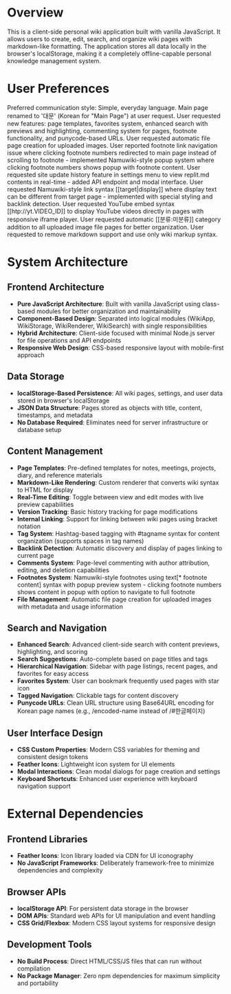 # Overview

This is a client-side personal wiki application built with vanilla JavaScript. It allows users to create, edit, search, and organize wiki pages with markdown-like formatting. The application stores all data locally in the browser's localStorage, making it a completely offline-capable personal knowledge management system.

# User Preferences

Preferred communication style: Simple, everyday language.
Main page renamed to '대문' (Korean for "Main Page") at user request.
User requested new features: page templates, favorites system, enhanced search with previews and highlighting, commenting system for pages, footnote functionality, and punycode-based URLs.
User requested automatic file page creation for uploaded images.
User reported footnote link navigation issue where clicking footnote numbers redirected to main page instead of scrolling to footnote - implemented Namuwiki-style popup system where clicking footnote numbers shows popup with footnote content.
User requested site update history feature in settings menu to view replit.md contents in real-time - added API endpoint and modal interface.
User requested Namuwiki-style link syntax [[target|display]] where display text can be different from target page - implemented with special styling and backlink detection.
User requested YouTube embed syntax [[htp://yt.VIDEO_ID]] to display YouTube videos directly in pages with responsive iframe player.
User requested automatic [[분류:미분류]] category addition to all uploaded image file pages for better organization.
User requested to remove markdown support and use only wiki markup syntax.

# System Architecture

## Frontend Architecture
- **Pure JavaScript Architecture**: Built with vanilla JavaScript using class-based modules for better organization and maintainability
- **Component-Based Design**: Separated into logical modules (WikiApp, WikiStorage, WikiRenderer, WikiSearch) with single responsibilities
- **Hybrid Architecture**: Client-side focused with minimal Node.js server for file operations and API endpoints
- **Responsive Web Design**: CSS-based responsive layout with mobile-first approach

## Data Storage
- **localStorage-Based Persistence**: All wiki pages, settings, and user data stored in browser's localStorage
- **JSON Data Structure**: Pages stored as objects with title, content, timestamps, and metadata
- **No Database Required**: Eliminates need for server infrastructure or database setup

## Content Management
- **Page Templates**: Pre-defined templates for notes, meetings, projects, diary, and reference materials
- **Markdown-Like Rendering**: Custom renderer that converts wiki syntax to HTML for display
- **Real-Time Editing**: Toggle between view and edit modes with live preview capabilities
- **Version Tracking**: Basic history tracking for page modifications
- **Internal Linking**: Support for linking between wiki pages using bracket notation
- **Tag System**: Hashtag-based tagging with #tagname syntax for content organization (supports spaces in tag names)
- **Backlink Detection**: Automatic discovery and display of pages linking to current page
- **Comments System**: Page-level commenting with author attribution, editing, and deletion capabilities
- **Footnotes System**: Namuwiki-style footnotes using text[* footnote content] syntax with popup preview system - clicking footnote numbers shows content in popup with option to navigate to full footnote
- **File Management**: Automatic file page creation for uploaded images with metadata and usage information

## Search and Navigation
- **Enhanced Search**: Advanced client-side search with content previews, highlighting, and scoring
- **Search Suggestions**: Auto-complete based on page titles and tags
- **Hierarchical Navigation**: Sidebar with page listings, recent pages, and favorites for easy access
- **Favorites System**: User can bookmark frequently used pages with star icon
- **Tagged Navigation**: Clickable tags for content discovery
- **Punycode URLs**: Clean URL structure using Base64URL encoding for Korean page names (e.g., /encoded-name instead of /#한글페이지)

## User Interface Design
- **CSS Custom Properties**: Modern CSS variables for theming and consistent design tokens
- **Feather Icons**: Lightweight icon system for UI elements
- **Modal Interactions**: Clean modal dialogs for page creation and settings
- **Keyboard Shortcuts**: Enhanced user experience with keyboard navigation support

# External Dependencies

## Frontend Libraries
- **Feather Icons**: Icon library loaded via CDN for UI iconography
- **No JavaScript Frameworks**: Deliberately framework-free to minimize dependencies and complexity

## Browser APIs
- **localStorage API**: For persistent data storage in the browser
- **DOM APIs**: Standard web APIs for UI manipulation and event handling
- **CSS Grid/Flexbox**: Modern CSS layout systems for responsive design

## Development Tools
- **No Build Process**: Direct HTML/CSS/JS files that can run without compilation
- **No Package Manager**: Zero npm dependencies for maximum simplicity and portability